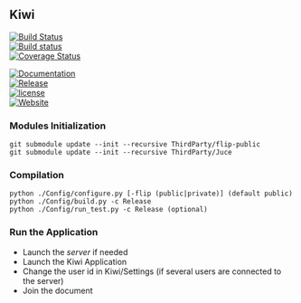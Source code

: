 ## Kiwi

[![Build Status](https://travis-ci.org/Musicoll/Kiwi.svg?branch=master)](https://travis-ci.org/Musicoll/Kiwi)  
[![Build status](https://ci.appveyor.com/api/projects/status/github/Musicoll/Kiwi?branch=master&svg=true)](https://ci.appveyor.com/project/CICM/kiwi)  
[![Coverage Status](https://coveralls.io/repos/github/Musicoll/Kiwi/badge.svg?branch=master)](https://coveralls.io/github/Musicoll/Kiwi?branch=master)  

[![Documentation](https://img.shields.io/badge/docs-doxygen-blue.svg)](http://musicoll.github.io/Kiwi/)  
[![Release](https://img.shields.io/github/release/Musicoll/Kiwi.svg)](https://github.com/Musicoll/Kiwi/releases)  
[![license](https://img.shields.io/github/license/Musicoll/Kiwi.svg?maxAge=2592000)](https://github.com/Musicoll/Kiwi/blob/master/LICENSE)  
[![Website](https://img.shields.io/website/http/shields.io.svg?maxAge=2592000)](http://musicoll.mshparisnord.org)


### Modules Initialization
```
git submodule update --init --recursive ThirdParty/flip-public
git submodule update --init --recursive ThirdParty/Juce
```

### Compilation
```
python ./Config/configure.py [-flip (public|private)] (default public)
python ./Config/build.py -c Release
python ./Config/run_test.py -c Release (optional)
```

### Run the Application
* Launch the *server* if needed
* Launch the Kiwi Application
* Change the user id in Kiwi/Settings (if several users are connected to the server)
* Join the document
